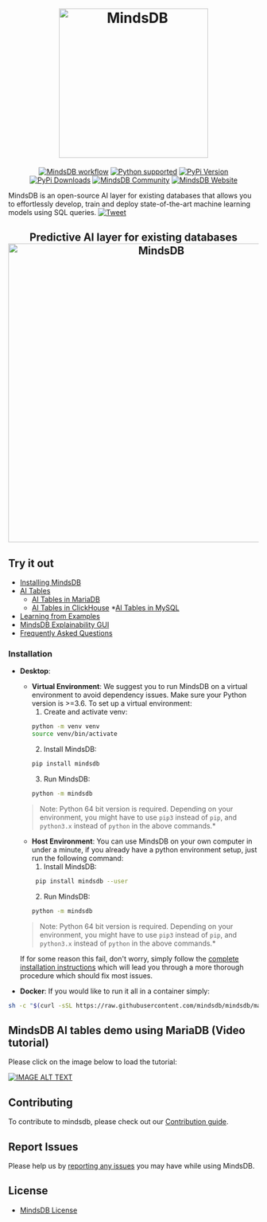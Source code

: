 <h1 align="center">
	<img width="300" src="https://github.com/mindsdb/mindsdb_native/blob/stable/assets/MindsDBColorPurp@3x.png?raw=true" alt="MindsDB">
	<br>

</h1>
<p align="center">
	<a href="https://github.com/mindsdb/mindsdb/actions"><img src="https://github.com/mindsdb/mindsdb/workflows/MindsDB%20workflow/badge.svg" alt="MindsDB workflow"></a>
  <a href="https://www.python.org/downloads/"><img src="https://img.shields.io/badge/python-3.6%20|%203.7|%203.8-brightgreen.svg" alt="Python supported"></a>
   <a href="https://pypi.org/project/MindsDB/"><img src="https://badge.fury.io/py/MindsDB.svg" alt="PyPi Version"></a>
  <a href="https://pypi.org/project/MindsDB/"><img src="https://img.shields.io/pypi/dm/mindsdb" alt="PyPi Downloads"></a>
  <a href="https://community.mindsdb.com/"><img src="https://img.shields.io/discourse/posts?server=https%3A%2F%2Fcommunity.mindsdb.com%2F" alt="MindsDB Community"></a>
  <a href="https://www.mindsdb.com/"><img src="https://img.shields.io/website?url=https%3A%2F%2Fwww.mindsdb.com%2F" alt="MindsDB Website"></a>	
</p>

MindsDB is an open-source AI layer for existing databases that allows you to effortlessly develop, train and deploy state-of-the-art machine learning models using SQL queries. [![Tweet](https://img.shields.io/twitter/url/http/shields.io.svg?style=social)](https://twitter.com/intent/tweet?text=Machine%20Learning%20in%20one%20line%20of%20code%21&url=https://www.mindsdb.com&via=mindsdb&hashtags=ai,ml,machine_learning,neural_networks)

<h2 align="center">
   Predictive AI layer for existing databases
   <br/>
  <img width="600" src="https://assets.website-files.com/5f500135c5852524c3845958/5f5024f70d3e5f408250a4a9_Mindsdb%20AI%20tables.gif" alt="MindsDB">	
</h2>


## Try it out

* [Installing MindsDB](https://docs.mindsdb.com/Installing/)
* [AI Tables](https://docs.mindsdb.com/databases/)
	* [AI Tables in MariaDB](https://docs.mindsdb.com/databases/MariaDB/)
	* [AI Tables in ClickHouse](https://docs.mindsdb.com/databases/Clickhouse/)
  *[AI Tables in MySQL](https://docs.mindsdb.com/databases/MySQL/)
* [Learning from Examples](https://docs.mindsdb.com/tutorials/BasicExample/)
* [MindsDB Explainability GUI](http://mindsdb.com/product)
* [Frequently Asked Questions](https://docs.mindsdb.com/FAQ/)

### Installation


* **Desktop**:
  * **Virtual Environment**: We suggest you to run MindsDB on a virtual environment to avoid dependency issues. Make sure your Python version is >=3.6. To set up a virtual environment:
    1. Create and activate venv:
    ```bash
    python -m venv venv
    source venv/bin/activate
    ```
    2. Install MindsDB:
    ```bash
    pip install mindsdb
    ```
    3. Run MindsDB:
    ```bash
    python -m mindsdb
    ```
   >Note: Python 64 bit version is required. Depending on your environment, you might have to use `pip3` instead of `pip`, and `python3.x` instead of `python` in the above commands.*
 
  * **Host Environment**: You can use MindsDB on your own computer in under a minute, if you already have a python environment setup, just run the following command:
    1. Install MindsDB:
    ```bash
     pip install mindsdb --user
    ```
    2. Run MindsDB:
    ```bash
    python -m mindsdb
    ```

  >Note: Python 64 bit version is required. Depending on your environment, you might have to use `pip3` instead of `pip`, and `python3.x` instead of `python` in the above commands.*

  If for some reason this fail, don't worry, simply follow the [complete installation instructions](https://docs.mindsdb.com/Installing/) which will lead you through a more thorough procedure which should fix most issues.

* **Docker**: If you would like to run it all in a container simply:  

```bash
sh -c "$(curl -sSL https://raw.githubusercontent.com/mindsdb/mindsdb/master/distributions/docker/build-docker.sh)"
```

## MindsDB AI tables demo using MariaDB (Video tutorial)

Please click on the image below to load the tutorial:

<div>
  <a href="https://www.youtube.com/embed/Tguat5jjD4g"><img src="https://img.youtube.com/vi/Tguat5jjD4g/0.jpg" alt="IMAGE ALT TEXT"></a>
</div>

## Contributing

To contribute to mindsdb, please check out our [Contribution guide](https://github.com/mindsdb/mindsdb/blob/stable/CONTRIBUTING.md).


## Report Issues

Please help us by [reporting any issues](https://github.com/mindsdb/mindsdb/issues/new/choose) you may have while using MindsDB.

## License

* [MindsDB License](https://github.com/mindsdb/mindsdb/blob/master/LICENSE)
